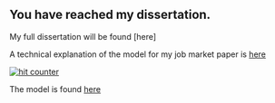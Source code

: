## You have reached my dissertation. 

My full dissertation will be found [here]

A technical explanation of the model for my job market paper is [here](papers/Tech_chp3.pdf)

<!-- Start of CuterCounter Code -->
<a href="http://www.cutercounter.com/" target="_blank"><img src="http://www.cutercounter.com/hit.php?id=gumfdokc&nd=6&style=24" border="0" alt="hit counter"></a>
<!-- End of CuterCounter Code -->
The model is found [here](papers/Flip_V10_dividend.nlogo) 
